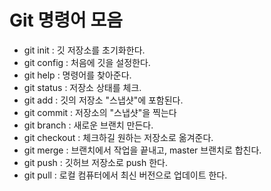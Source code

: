 # Git 명령어 모음
* git init : 깃 저장소를 초기화한다.
* git config : 처음에 깃을 설정한다.
* git help : 명령어를 찾아준다.
* git status : 저장소 상태를 체크.
* git add : 깃의 저장소 "스냅샷"에 포함된다.
* git commit : 저장소의 "스냅샷"을 찍는다
* git branch : 새로운 브랜치 만든다.
* git checkout : 체크하길 원하는 저장소로 옮겨준다.
* git merge : 브랜치에서 작업을 끝내고, master 브랜치로 합친다.
* git push : 깃허브 저장소로 push 한다.
* git pull : 로컬 컴퓨터에서 최신 버전으로 업데이트 한다.
